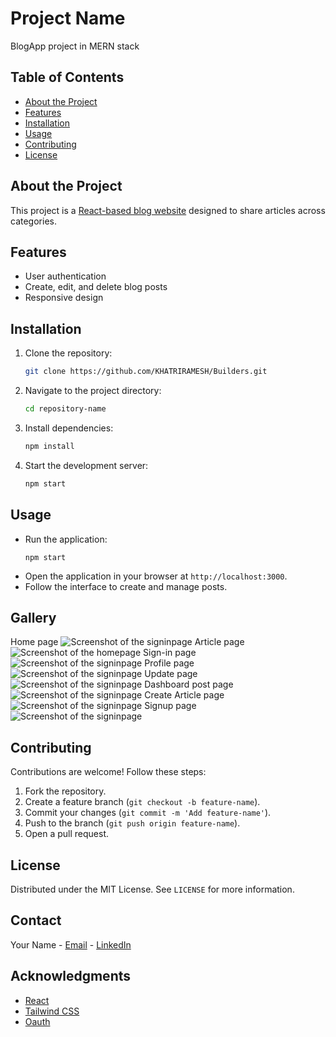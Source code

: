 # Project Name
BlogApp project in MERN stack 

## Table of Contents
- [About the Project](#about-the-project)
- [Features](#features)
- [Installation](#installation)
- [Usage](#usage)
- [Contributing](#contributing)
- [License](#license)


## About the Project
This project is a [React-based blog website](#) designed to share articles across categories.


## Features
- User authentication
- Create, edit, and delete blog posts
- Responsive design


## Installation
1. Clone the repository:
   ```bash
   git clone https://github.com/KHATRIRAMESH/Builders.git
      ```
2. Navigate to the project directory:
   ```bash
   cd repository-name
   ```
3. Install dependencies:
   ```bash
   npm install
   ```
4. Start the development server:
   ```bash
   npm start
   ```

## Usage
- Run the application:
  ```bashlocalhost_5173_sign-in
  npm start
  ```
- Open the application in your browser at `http://localhost:3000`.
- Follow the interface to create and manage posts.


## Gallery
Home page
![Screenshot of the signinpage](./screenshots/home.png)
Article page
![Screenshot of the homepage](./screenshots/articleRead.png)
Sign-in page
![Screenshot of the signinpage](./screenshots/signin.png)
Profile page
![Screenshot of the signinpage](./screenshots/dashboardProfile.png)
Update page
![Screenshot of the signinpage](./screenshots/localhost_5173_update-post_6743f4bca50aa5eee87c735c.png)
Dashboard post page
![Screenshot of the signinpage](./screenshots/dashboardPost.png)
Create Article page
![Screenshot of the signinpage](./screenshots/createArticle.png)
Signup page
![Screenshot of the signinpage](./screenshots/signUp.png)

## Contributing
Contributions are welcome! Follow these steps:
1. Fork the repository.
2. Create a feature branch (`git checkout -b feature-name`).
3. Commit your changes (`git commit -m 'Add feature-name'`).
4. Push to the branch (`git push origin feature-name`).
5. Open a pull request.



## License
Distributed under the MIT License. See `LICENSE` for more information.



## Contact
Your Name - [Email](mailto:khatriramesh972@gmail.com) - [LinkedIn](https://linkedin.com/in/your-profile)


## Acknowledgments
- [React](https://reactjs.org/)
- [Tailwind CSS](https://tailwindcss.com/)
- [Oauth](https://oauth.net/2/)
